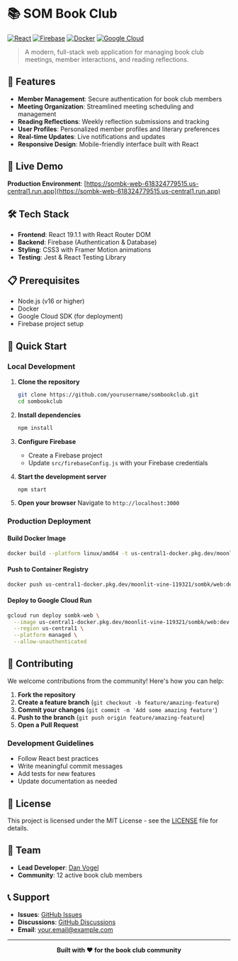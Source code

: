 # 📚 SOM Book Club

[![React](https://img.shields.io/badge/React-19.1.1-blue.svg)](https://reactjs.org/)
[![Firebase](https://img.shields.io/badge/Firebase-12.2.1-orange.svg)](https://firebase.google.com/)
[![Docker](https://img.shields.io/badge/Docker-Enabled-blue.svg)](https://www.docker.com/)
[![Google Cloud](https://img.shields.io/badge/Google%20Cloud-Cloud%20Run-green.svg)](https://cloud.google.com/run)

> A modern, full-stack web application for managing book club meetings, member interactions, and reading reflections.

## 🌟 Features

- **Member Management**: Secure authentication for book club members
- **Meeting Organization**: Streamlined meeting scheduling and management
- **Reading Reflections**: Weekly reflection submissions and tracking
- **User Profiles**: Personalized member profiles and literary preferences
- **Real-time Updates**: Live notifications and updates
- **Responsive Design**: Mobile-friendly interface built with React

## 🚀 Live Demo

**Production Environment**: [https://sombk-web-618324779515.us-central1.run.app](https://sombk-web-618324779515.us-central1.run.app)

## 🛠️ Tech Stack

- **Frontend**: React 19.1.1 with React Router DOM
- **Backend**: Firebase (Authentication & Database)
- **Styling**: CSS3 with Framer Motion animations
- **Testing**: Jest & React Testing Library

## 📋 Prerequisites

- Node.js (v16 or higher)
- Docker
- Google Cloud SDK (for deployment)
- Firebase project setup

## 🚀 Quick Start

### Local Development

1. **Clone the repository**
   ```bash
   git clone https://github.com/yourusername/sombookclub.git
   cd sombookclub
   ```

2. **Install dependencies**
   ```bash
   npm install
   ```

3. **Configure Firebase**
   - Create a Firebase project
   - Update `src/firebaseConfig.js` with your Firebase credentials

4. **Start the development server**
   ```bash
   npm start
   ```

5. **Open your browser**
   Navigate to `http://localhost:3000`

### Production Deployment

#### Build Docker Image
```bash
docker build --platform linux/amd64 -t us-central1-docker.pkg.dev/moonlit-vine-119321/sombk/web:dev .
```

#### Push to Container Registry
```bash
docker push us-central1-docker.pkg.dev/moonlit-vine-119321/sombk/web:dev
```

#### Deploy to Google Cloud Run
```bash
gcloud run deploy sombk-web \
  --image us-central1-docker.pkg.dev/moonlit-vine-119321/sombk/web:dev \
  --region us-central1 \
  --platform managed \
  --allow-unauthenticated
```

<!-- ## 🎯 Roadmap

### Phase 1: Enhanced Engagement
- [ ] Push notifications for new reflections
- [ ] Member participation tracking
- [ ] Book rating and review system

### Phase 2: Community Features
- [ ] User profiles with literary preferences
- [ ] Book club quiz and participation scoring
- [ ] Lucky number submission system

### Phase 3: AI Integration
- [ ] AI-powered book recommendations
- [ ] Reading pattern analysis
- [ ] Personalized reading suggestions -->

## 🤝 Contributing

We welcome contributions from the community! Here's how you can help:

1. **Fork the repository**
2. **Create a feature branch** (`git checkout -b feature/amazing-feature`)
3. **Commit your changes** (`git commit -m 'Add some amazing feature'`)
4. **Push to the branch** (`git push origin feature/amazing-feature`)
5. **Open a Pull Request**

### Development Guidelines

- Follow React best practices
- Write meaningful commit messages
- Add tests for new features
- Update documentation as needed

## 📝 License

This project is licensed under the MIT License - see the [LICENSE](LICENSE) file for details.

## 👥 Team

- **Lead Developer**: [Dan Vogel](https://github.com/dhvogel)
- **Community**: 12 active book club members

## 📞 Support

- **Issues**: [GitHub Issues](https://github.com/yourusername/sombookclub/issues)
- **Discussions**: [GitHub Discussions](https://github.com/yourusername/sombookclub/discussions)
- **Email**: [your.email@example.com](mailto:your.email@example.com)

---

<div align="center">
  <strong>Built with ❤️ for the book club community</strong>
</div>
